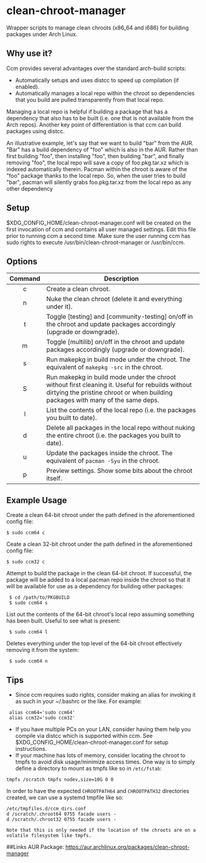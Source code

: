 # clean-chroot-manager
Wrapper scripts to manage clean chroots (x86_64 and i686) for building packages under Arch Linux.

## Why use it?
Ccm provides several advantages over the standard arch-build scripts:
* Automatically setups and uses distcc to speed up compilation (if enabled).
* Automatically manages a local repo within the chroot so dependencies that you build are pulled transparently from that local repo.

Managing a local repo is helpful if building a package that has a dependency that also has to be built (i.e. one that is not available from the Arch repos). Another key point of differentiation is that ccm can build packages using distcc.

An illustrative example, let's say that we want to build "bar" from the AUR. "Bar" has a build dependency of "foo" which is also in the AUR. Rather than first building "foo", then installing "foo", then building "bar", and finally removing "foo", the local repo will save a copy of foo.pkg.tar.xz which is indexed automatically therein. Pacman within the chroot is aware of the "foo" package thanks to the local repo. So, when the user tries to build "bar", pacman will silently grabs foo.pkg.tar.xz from the local repo as any other dependency

## Setup
$XDG_CONFIG_HOME/clean-chroot-manager.conf will be created on the first invocation of ccm and contains all user managed settings. Edit this file prior to running ccm a second time. Make sure the user running ccm has sudo rights to execute /usr/bin/clean-chroot-manager or /usr/bin/ccm.

## Options
| Command | Description |
| :---: | --- |
| c | Create a clean chroot. |
| n | Nuke the clean chroot (delete it and everything under it). |
| t | Toggle [testing] and [community-testing] on/off in the chroot and update packages accordingly (upgrade or downgrade). |
| m | Toggle [multilib] on/off in the chroot and update packages accordingly (upgrade or downgrade). |
| s | Run makepkg in build mode under the chroot. The equivalent of `makepkg -src` in the chroot. |
| S | Run makepkg in build mode under the chroot without first cleaning it. Useful for rebuilds without dirtying the pristine chroot or when building packages with many of the same deps. |
| l | List the contents of the local repo (i.e. the packages you built to date). |
| d | Delete all packages in the local repo without nuking the entire chroot (i.e. the packages you built to date). |
| u | Update the packages inside the chroot. The equivalent of `pacman -Syu` in the chroot. |
| p | Preview settings. Show some bits about the chroot itself. |

## Example Usage
Create a clean 64-bit chroot under the path defined in the aforementioned config file:
```
$ sudo ccm64 c
```

Ceate a clean 32-bit chroot under the path defined in the aforementioned config file:
```
$ sudo ccm32 c
```

Attempt to build the package in the clean 64-bit chroot. If successful, the package will be added to a local pacman repo inside the chroot so that it will be available for use as a dependency for building other packages:
```
 $ cd /path/to/PKGBUILD
 $ sudo ccm64 s
```

List out the contents of the 64-bit chroot's local repo assuming something has been built. Useful to see what is present:
```
 $ sudo ccm64 l
```
Deletes everything under the top level of the 64-bit chroot effectively removing it from the system:
```
 $ sudo ccm64 n
```

## Tips
* Since ccm requires sudo rights, consider making an alias for invoking it as such in your ~/.bashrc or the like. For example:

```
 alias ccm64='sudo ccm64'
 alias ccm32='sudo ccm32'
```
* If you have multiple PCs on your LAN, consider having them help you compile via distcc which is supported within ccm. See $XDG_CONFIG_HOME/clean-chroot-manager.conf for setup instructions.
* If your machine has lots of memory, consider locating the chroot to tmpfs to avoid disk usage/minimize access times. One way is to simply define a directory to mount as tmpfs like so in `/etc/fstab`:

`tmpfs /scratch tmpfs nodev,size=10G 0 0`

In order to have the expected `CHROOTPATH64` and `CHROOTPATH32` directories created, we can use a systemd tmpfile like so:
```
/etc/tmpfiles.d/ccm_dirs.conf
d /scratch/.chroot64 0755 facade users -
d /scratch/.chroot32 0755 facade users -

Note that this is only needed if the location of the chroots are on a volatile filesystem like tmpfs.
```
##Links
AUR Package: https://aur.archlinux.org/packages/clean-chroot-manager
